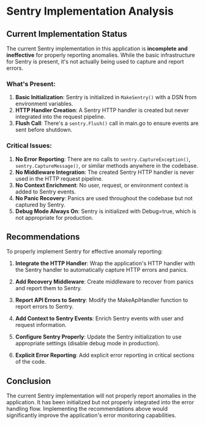 # Sentry Implementation Analysis

## Current Implementation Status

The current Sentry implementation in this application is **incomplete and ineffective** for properly reporting anomalies. While the basic infrastructure for Sentry is present, it's not actually being used to capture and report errors.

### What's Present:
1. **Basic Initialization**: Sentry is initialized in `MakeSentry()` with a DSN from environment variables.
2. **HTTP Handler Creation**: A Sentry HTTP handler is created but never integrated into the request pipeline.
3. **Flush Call**: There's a `sentry.Flush()` call in main.go to ensure events are sent before shutdown.

### Critical Issues:
1. **No Error Reporting**: There are no calls to `sentry.CaptureException()`, `sentry.CaptureMessage()`, or similar methods anywhere in the codebase.
2. **No Middleware Integration**: The created Sentry HTTP handler is never used in the HTTP request pipeline.
3. **No Context Enrichment**: No user, request, or environment context is added to Sentry events.
4. **No Panic Recovery**: Panics are used throughout the codebase but not captured by Sentry.
5. **Debug Mode Always On**: Sentry is initialized with Debug=true, which is not appropriate for production.

## Recommendations

To properly implement Sentry for effective anomaly reporting:

1. **Integrate the HTTP Handler**: Wrap the application's HTTP handler with the Sentry handler to automatically capture HTTP errors and panics.

2. **Add Recovery Middleware**: Create middleware to recover from panics and report them to Sentry.

3. **Report API Errors to Sentry**: Modify the MakeApiHandler function to report errors to Sentry.

4. **Add Context to Sentry Events**: Enrich Sentry events with user and request information.

5. **Configure Sentry Properly**: Update the Sentry initialization to use appropriate settings (disable debug mode in production).

6. **Explicit Error Reporting**: Add explicit error reporting in critical sections of the code.

## Conclusion

The current Sentry implementation will not properly report anomalies in the application. It has been initialized but not properly integrated into the error handling flow. Implementing the recommendations above would significantly improve the application's error monitoring capabilities.

